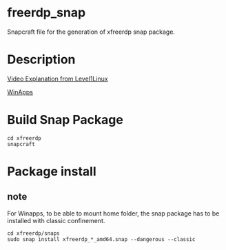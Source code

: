 # freerdp_snap
Snapcraft file for the generation of xfreerdp snap package.

# Description


[Video Explanation from Level1Linux](https://www.youtube.com/watch?v=0qYf-mehpvg)

[WinApps](https://github.com/Fmstrat/winapps)

# Build Snap Package

```
cd xfreerdp
snapcraft
```



# Package install

## note

For Winapps, to be able to mount home folder, the snap package has to be installed with classic confinement.

```
cd xfreerdp/snaps
sudo snap install xfreerdp_*_amd64.snap --dangerous --classic
```